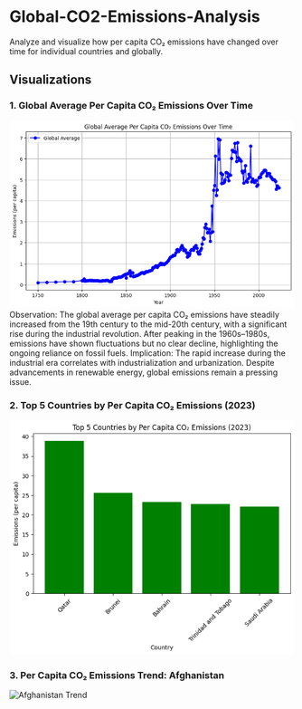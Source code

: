 # Global-CO2-Emissions-Analysis
Analyze and visualize how per capita CO₂ emissions have changed over time for individual countries and globally.

## Visualizations

### 1. Global Average Per Capita CO₂ Emissions Over Time
![Global Average](images/global_avg.png)
Observation:
The global average per capita CO₂ emissions have steadily increased from the 19th century to the mid-20th century, with a significant rise during the industrial revolution. After peaking in the 1960s–1980s, emissions have shown fluctuations but no clear decline, highlighting the ongoing reliance on fossil fuels.
Implication:
The rapid increase during the industrial era correlates with industrialization and urbanization. Despite advancements in renewable energy, global emissions remain a pressing issue.

### 2. Top 5 Countries by Per Capita CO₂ Emissions (2023)
![Top 5 Countries](images/top_5_countries.png)

### 3. Per Capita CO₂ Emissions Trend: Afghanistan
![Afghanistan Trend](images/afghanistan_trend.png)

